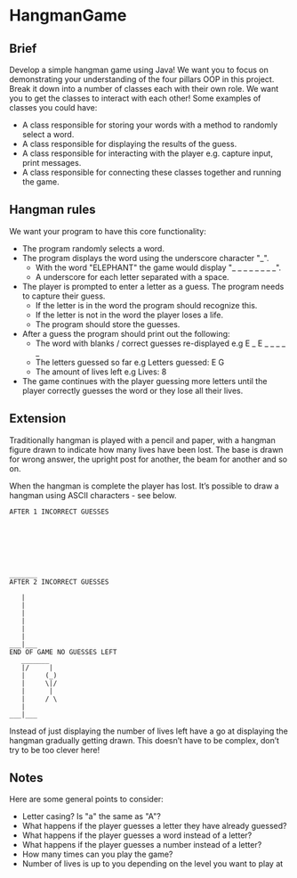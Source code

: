 # HangmanGame

## Brief

Develop a simple hangman game using Java!
We want you to focus on demonstrating your understanding of the four pillars OOP in this project.
Break it down into a number of classes each with their own role.
We want you to get the classes to interact with each other!
Some examples of classes you could have:
* A class responsible for storing your words with a method to randomly select a word.
* A class responsible for displaying the results of the guess.
* A class responsible for interacting with the player e.g. capture input, print messages.
* A class responsible for connecting these classes together and running the game.

## Hangman rules
We want your program to have this core functionality:
* The program randomly selects a word.
* The program displays the word using the underscore character "_".
    * With the word "ELEPHANT" the game would display "_ _ _ _ _ _ _ _".
    * A underscore for each letter separated with a space.
* The player is prompted to enter a letter as a guess. The program needs to capture their guess.
    * If the letter is in the word the program should recognize this.
    * If the letter is not in the word the player loses a life.
    * The program should store the guesses.
* After a guess the program should print out the following:
    * The word with blanks / correct guesses re-displayed e.g E _ E _ _ _ _ _
    * The letters guessed so far e.g Letters guessed: E G
    * The amount of lives left e.g Lives: 8
* The game continues with the player guessing more letters until the player correctly guesses the word or they lose all their lives.

## Extension
Traditionally hangman is played with a pencil and paper, with a hangman figure drawn to indicate how many lives have been lost. The
base is drawn for wrong answer, the upright post for another, the beam for another and so on.

When the hangman is complete the player has lost. It’s possible to draw a hangman using ASCII characters - see below.

```
AFTER 1 INCORRECT GUESSES 
 
 
 
 
 
 
 
_______ 
AFTER 2 INCORRECT GUESSES 
 
   | 
   | 
   | 
   | 
   | 
   | 
___|___ 
END OF GAME NO GUESSES LEFT 
   _______ 
   |/     | 
   |     (_) 
   |     \|/ 
   |      | 
   |     / \ 
   | 
___|___ 
```

Instead of just displaying the number of lives left have a go at displaying the hangman gradually getting drawn.
This doesn’t have to be complex, don’t try to be too clever here!

## Notes
Here are some general points to consider:
* Letter casing? Is "a" the same as "A"?
* What happens if the player guesses a letter they have already guessed?
* What happens if the player guesses a word instead of a letter?
* What happens if the player guesses a number instead of a letter?
* How many times can you play the game?
* Number of lives is up to you depending on the level you want to play at 

